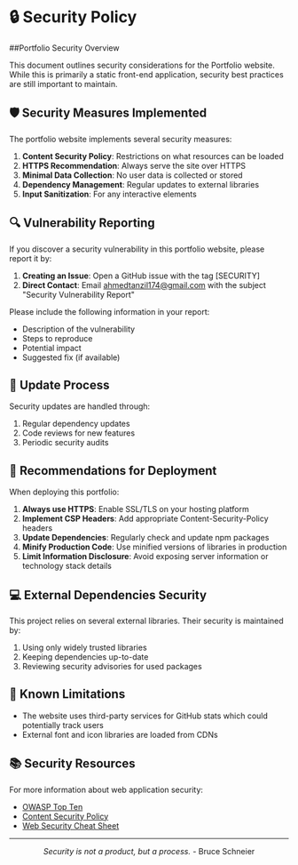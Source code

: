 # 🔒 Security Policy

##Portfolio Security Overview

This document outlines security considerations for the Portfolio website. While this is primarily a static front-end application, security best practices are still important to maintain.

## 🛡️ Security Measures Implemented

The portfolio website implements several security measures:

1. **Content Security Policy**: Restrictions on what resources can be loaded
2. **HTTPS Recommendation**: Always serve the site over HTTPS
3. **Minimal Data Collection**: No user data is collected or stored
4. **Dependency Management**: Regular updates to external libraries
5. **Input Sanitization**: For any interactive elements

## 🔍 Vulnerability Reporting

If you discover a security vulnerability in this portfolio website, please report it by:

1. **Creating an Issue**: Open a GitHub issue with the tag [SECURITY]
2. **Direct Contact**: Email ahmedtanzil174@gmail.com with the subject "Security Vulnerability Report"

Please include the following information in your report:
- Description of the vulnerability
- Steps to reproduce
- Potential impact
- Suggested fix (if available)

## 🔄 Update Process

Security updates are handled through:

1. Regular dependency updates
2. Code reviews for new features
3. Periodic security audits

## 🔐 Recommendations for Deployment

When deploying this portfolio:

1. **Always use HTTPS**: Enable SSL/TLS on your hosting platform
2. **Implement CSP Headers**: Add appropriate Content-Security-Policy headers
3. **Update Dependencies**: Regularly check and update npm packages
4. **Minify Production Code**: Use minified versions of libraries in production
5. **Limit Information Disclosure**: Avoid exposing server information or technology stack details

## 💻 External Dependencies Security

This project relies on several external libraries. Their security is maintained by:

1. Using only widely trusted libraries
2. Keeping dependencies up-to-date
3. Reviewing security advisories for used packages

## 🛑 Known Limitations

- The website uses third-party services for GitHub stats which could potentially track users
- External font and icon libraries are loaded from CDNs

## 📚 Security Resources

For more information about web application security:

- [OWASP Top Ten](https://owasp.org/www-project-top-ten/)
- [Content Security Policy](https://developer.mozilla.org/en-US/docs/Web/HTTP/CSP)
- [Web Security Cheat Sheet](https://cheatsheetseries.owasp.org/cheatsheets/Web_Security_Testing_Cheat_Sheet.html)

---

<p align="center">
  <i>Security is not a product, but a process.</i> - Bruce Schneier
</p>
